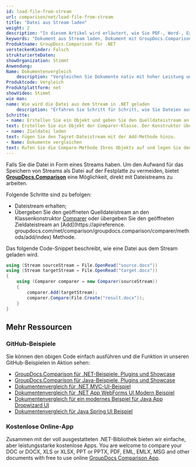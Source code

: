 ```yaml
---
id: load-file-from-stream
url: comparison/net/load-file-from-stream
title: "Datei aus Stream laden"
weight: 2
description: "In diesem Artikel wird erläutert, wie Sie PDF-, Word-, Excel- und PowerPoint-Dokumente aus dem Stream laden, wenn Sie GroupDocs.Comparison für .NET verwenden."
keywords: "Dokument aus Stream laden, Dokument mit GroupDocs.Comparison laden"
Produktname: GroupDocs.Comparison für .NET
versteckenKinder: Falsch
strukturierteDaten:
showOrganization: Stimmt
Anwendung:
Name: Dokumentenvergleich
    description: "Vergleichen Sie Dokumente nativ mit hoher Leistung unter Verwendung der C#-Sprache und GroupDocs.Comparison für .NET"
Produktcode: Vergleich
Produktplattform: net
showVideo: Stimmt
wie man:
name: Wie wird die Datei aus dem Stream in .NET geladen
    description: "Erfahren Sie Schritt für Schritt, wie Sie Dateien aus dem Stream in .NET laden"
Schritte:
- name: Erstellen Sie ein Objekt und geben Sie den Quelldateistream an
text: Erstellen Sie ein Objekt der Comparer-Klasse. Der Konstruktor übernimmt den Quelldateistrom. Sie können je nach Ihren Anforderungen einen absoluten oder relativen Dateipfad angeben.
- name: Zieldatei laden
text: Fügen Sie den Tagret-Dateistream mit der Add-Methode hinzu.
- Name: Dokumente vergleichen
text: Rufen Sie die Compare-Methode Ihres Objekts auf und legen Sie den resultierenden Dateistream ab.
---
```

Falls Sie die Datei in Form eines Streams haben. Um den Aufwand für das Speichern von Streams als Datei auf der Festplatte zu vermeiden, bietet **[GroupDocs.Comparison](https://products.groupdocs.com/comparison/net)** eine Möglichkeit, direkt mit Dateistreams zu arbeiten.

Folgende Schritte sind zu befolgen:
* Dateistream erhalten;
* Übergeben Sie den geöffneten Quelldateistream an den Klassenkonstruktor [Comparer](https://apireference.groupdocs.com/net/comparison/groupdocs.comparison/comparer) oder übergeben Sie den geöffneten Zieldateistream an [Add](https://apireference. groupdocs.com/net/comparison/groupdocs.comparison/comparer/methods/add/index) Methode.
    



Das folgende Code-Snippet beschreibt, wie eine Datei aus dem Stream geladen wird.

```csharp
using (Stream sourceStream = File.OpenRead("source.docx"))
using (Stream targetStream = File.OpenRead("target.docx"))
{
	using (Comparer comparer = new Comparer(sourceStream))
	{
	    comparer.Add(targetStream);
    	comparer.Compare(File.Create("result.docx"));
	}
}
```

## Mehr Ressourcen
### GitHub-Beispiele
Sie können den obigen Code einfach ausführen und die Funktion in unseren GitHub-Beispielen in Aktion sehen:
* [GroupDocs.Comparison für .NET-Beispiele, Plugins und Showcase](https://github.com/groupdocs-comparison/GroupDocs.Comparison-for-.NET)
* [GroupDocs.Comparison für Java-Beispiele, Plugins und Showcase](https://github.com/groupdocs-comparison/GroupDocs.Comparison-for-Java)
* [Dokumentenvergleich für .NET MVC-UI-Beispiel](https://github.com/groupdocs-comparison/GroupDocs.Comparison-for-.NET-MVC)
* [Dokumentenvergleich für .NET App WebForms UI Modern Beispiel](https://github.com/groupdocs-comparison/GroupDocs.Comparison-for-.NET-WebForms)
* [Dokumentenvergleich für ein modernes Beispiel für Java App Dropwizard UI](https://github.com/groupdocs-comparison/GroupDocs.Comparison-for-Java-Dropwizard)
* [Dokumentenvergleich für Java Spring UI Beispiel](https://github.com/groupdocs-comparison/GroupDocs.Comparison-for-Java-Spring)
    


### Kostenlose Online-App
Zusammen mit der voll ausgestatteten .NET-Bibliothek bieten wir einfache, aber leistungsstarke kostenlose Apps.
You are welcome to compare your DOC or DOCX, XLS or XLSX, PPT or PPTX, PDF, EML, EMLX, MSG and other documents with free to use online [GroupDocs Comparison App](https://products.groupdocs.app/comparison).
